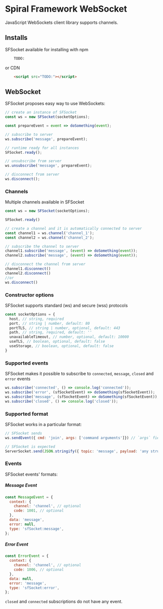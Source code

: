 # Spiral Framework WebSocket

JavaScript WebSockets client library supports channels.


## Installs

SFSocket available for installing with npm
```bash
    TODO:    
```

or CDN

```html
    <script src="TODO:"></script>
```

## WebSocket

SFSocket proposes easy way to use WebSockets:

```js
// create an instance of SFSocket
const ws = new SFSocket(socketOptions);

const prepareEvent = event => doSomething(event);

// subscribe to server
ws.subscribe('message', prepareEvent);

// runtime ready for all instances
SFSocket.ready();

// unsubscribe from server 
ws.unsubscribe('message', prepareEvent);

// disconnect from server 
ws.disconnect();
```


### Channels

Multiple channels available in SFSocket

```js
const ws = new SFSocket(socketOptions);

SFSocket.ready()

// create a channel and it is automatically connected to server
const channel1 = ws.channel('channel_1');
const channel2 = ws.channel('channel_2');

// subscribe the channel to server 
channel1.subscribe('message', (event) => doSomething(event));
channel2.subscribe('message', (event) => doSomething(event));

// disconnect the channel from server 
channel1.disconnect()
channel2.disconnect()
//or
ws.disconnect()
```



### Constructor options

SFSocket supports standard (ws) and secure (wss) protocols

```js
const socketOptions = {
  host, // string, required
  port, // string | number, default: 80
  portTLS, // string | number, optional, default: 443
  path, // string, required, default: ''
  unavailableTimeout, // number, optional, default: 10000
  useTLS, // boolean, optional, default: false
  useStorage, // boolean, optional, default: false
}

```

### Supported events

SFSocket makes it possible to subscribe to `connected`, `message`, `closed` and `error` events

```js
ws.subscribe('connected', () => console.log('connected'));
ws.subscribe('error', (sfSocketEvent) => doSomething(sfSocketEvent));
ws.subscribe('message', (sfSocketEvent) => doSomething(sfSocketEvent));
ws.subscribe('closed', () => console.log('closed'));
```

### Supported format

SFSocket works in a particular format:

```js
// SFSocket sends
ws.sendEvent({ cmd: 'join', args: ['command arguments']}) // `args` field may contain names of channels

// SFSocket is expected
ServerSocket.send(JSON.stringify({ topic: 'message', payload: 'any structure' })) // `topic` field may contain channel names
````

### Events

SFSocket events' formats:

##### Message Event

```js
const MessageEvent = {
  context: {
    channel: 'channel', // optional
    code: 1001, // optional
  },
  data: 'message',
  error: null,
  type: 'sfSocket:message',
};
```

##### Error Event

```js
const ErrorEvent = {
  context: {
    channel: 'channel', // optional
    code: 1006, // optional
  },
  data: null,
  error: 'message',
  type: 'sfSocket:error',
};
```

`closed` and `connected` subscriptions do not have any event.
